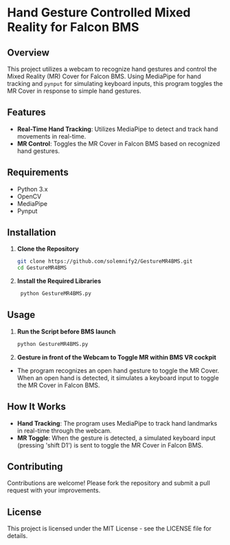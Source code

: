 # Hand Gesture Controlled Mixed Reality for Falcon BMS

## Overview
This project utilizes a webcam to recognize hand gestures and control the Mixed Reality (MR) Cover for Falcon BMS. Using MediaPipe for hand tracking and `pynput` for simulating keyboard inputs, this program toggles the MR Cover in response to simple hand gestures.

## Features
- **Real-Time Hand Tracking**: Utilizes MediaPipe to detect and track hand movements in real-time.
- **MR Control**: Toggles the MR Cover in Falcon BMS based on recognized hand gestures.

## Requirements
- Python 3.x
- OpenCV
- MediaPipe
- Pynput

## Installation
1. **Clone the Repository**
   ```bash
   git clone https://github.com/solemnify2/GestureMR4BMS.git
   cd GestureMR4BMS

2. **Install the Required Libraries**
   ```bash
    python GestureMR4BMS.py

## Usage
1. **Run the Script before BMS launch**
   ```bash
   python GestureMR4BMS.py
   
2. **Gesture in front of the Webcam to Toggle MR within BMS VR cockpit**
- The program recognizes an open hand gesture to toggle the MR Cover. When an open hand is detected, it simulates a keyboard input to toggle the MR Cover in Falcon BMS.

## How It Works
- **Hand Tracking**: The program uses MediaPipe to track hand landmarks in real-time through the webcam.
- **MR Toggle**: When the gesture is detected, a simulated keyboard input (pressing 'shift D1') is sent to toggle the MR Cover in Falcon BMS.

## Contributing
Contributions are welcome! Please fork the repository and submit a pull request with your improvements.

## License
This project is licensed under the MIT License - see the LICENSE file for details.


